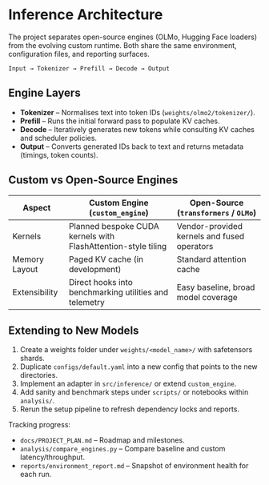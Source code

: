 # Inference Architecture

The project separates open-source engines (OLMo, Hugging Face loaders) from the evolving custom runtime. Both share the same environment, configuration files, and reporting surfaces.

```
Input → Tokenizer → Prefill → Decode → Output
```

## Engine Layers

- **Tokenizer** – Normalises text into token IDs (`weights/olmo2/tokenizer/`).
- **Prefill** – Runs the initial forward pass to populate KV caches.
- **Decode** – Iteratively generates new tokens while consulting KV caches and scheduler policies.
- **Output** – Converts generated IDs back to text and returns metadata (timings, token counts).

## Custom vs Open-Source Engines

| Aspect | Custom Engine (`custom_engine`) | Open-Source (`transformers` / `OLMo`) |
| ------ | -------------------------------- | ------------------------------------ |
| Kernels | Planned bespoke CUDA kernels with FlashAttention-style tiling | Vendor-provided kernels and fused operators |
| Memory Layout | Paged KV cache (in development) | Standard attention cache | 
| Extensibility | Direct hooks into benchmarking utilities and telemetry | Easy baseline, broad model coverage |

## Extending to New Models

1. Create a weights folder under `weights/<model_name>/` with safetensors shards.
2. Duplicate `configs/default.yaml` into a new config that points to the new directories.
3. Implement an adapter in `src/inference/` or extend `custom_engine`.
4. Add sanity and benchmark steps under `scripts/` or notebooks within `analysis/`.
5. Rerun the setup pipeline to refresh dependency locks and reports.

Tracking progress:

- `docs/PROJECT_PLAN.md` – Roadmap and milestones.
- `analysis/compare_engines.py` – Compare baseline and custom latency/throughput.
- `reports/environment_report.md` – Snapshot of environment health for each run.
